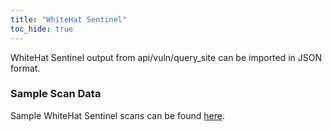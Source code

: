```yaml
---
title: "WhiteHat Sentinel"
toc_hide: true
---
```

WhiteHat Sentinel output from api/vuln/query_site can be imported in JSON format.

### Sample Scan Data
Sample WhiteHat Sentinel scans can be found [here](https://github.com/DefectDojo/django-DefectDojo/tree/master/unittests/scans/whitehat_sentinel).
